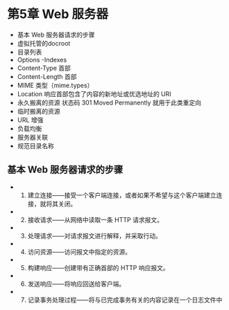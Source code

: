 # 第5章 Web 服务器

- 基本 Web 服务器请求的步骤
- 虚拟托管的docroot
- 目录列表
- Options -Indexes
- Content-Type 首部
- Content-Length 首部
- MIME 类型（mime.types）
- Location 响应首部包含了内容的新地址或优选地址的 URI
- 永久搬离的资源 状态码 301 Moved Permanently 就用于此类重定向
- 临时搬离的资源
- URL 增强
- 负载均衡
- 服务器关联
- 规范目录名称

## 基本 Web 服务器请求的步骤

- 1. 建立连接——接受一个客户端连接，或者如果不希望与这个客户端建立连接，就将其关闭。
- 2. 接收请求——从网络中读取一条 HTTP 请求报文。
- 3. 处理请求——对请求报文进行解释，并采取行动。
- 4. 访问资源——访问报文中指定的资源。
- 5. 构建响应——创建带有正确首部的 HTTP 响应报文。
- 6. 发送响应——将响应回送给客户端。
- 7. 记录事务处理过程——将与已完成事务有关的内容记录在一个日志文件中
